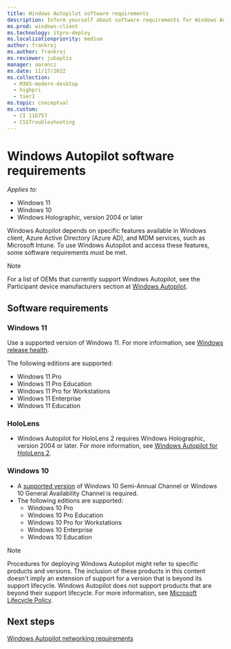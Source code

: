 ```yaml
---
title: Windows Autopilot software requirements
description: Inform yourself about software requirements for Windows Autopilot deployment.
ms.prod: windows-client
ms.technology: itpro-deploy
ms.localizationpriority: medium
author: frankroj
ms.author: frankroj
ms.reviewer: jubaptis
manager: aaroncz
ms.date: 11/17/2022
ms.collection: 
  - M365-modern-desktop
  - highpri
  - tier1
ms.topic: conceptual
ms.custom: 
  - CI 116757
  - CSSTroubleshooting
---
```



# Windows Autopilot software requirements

*Applies to:*

- Windows 11
- Windows 10
- Windows Holographic, version 2004 or later

Windows Autopilot depends on specific features available in Windows client, Azure Active Directory (Azure AD), and MDM services, such as Microsoft Intune. To use Windows Autopilot and access these features, some software requirements must be met.

> [!NOTE]
> For a list of OEMs that currently support Windows Autopilot, see the Participant device manufacturers section at [Windows Autopilot](https://aka.ms/windowsAutopilot).

## Software requirements

### Windows 11

Use a supported version of Windows 11. For more information, see [Windows release health](/windows/release-health/).

The following editions are supported: 
  - Windows 11 Pro
  - Windows 11 Pro Education
  - Windows 11 Pro for Workstations
  - Windows 11 Enterprise
  - Windows 11 Education

### HoloLens

- Windows Autopilot for HoloLens 2 requires Windows Holographic, version 2004 or later.  For more information, see [Windows Autopilot for HoloLens 2](/hololens/hololens2-autopilot).

### Windows 10

- A [supported version](/windows/release-health/) of Windows 10 Semi-Annual Channel or Windows 10 General Availability Channel is required. 
- The following editions are supported:
  - Windows 10 Pro
  - Windows 10 Pro Education
  - Windows 10 Pro for Workstations
  - Windows 10 Enterprise
  - Windows 10 Education

> [!NOTE]
> Procedures for deploying Windows Autopilot might refer to specific products and versions. The inclusion of these products in this content doesn't imply an extension of support for a version that is beyond its support lifecycle. Windows Autopilot does not support products that are beyond their support lifecycle. For more information, see [Microsoft Lifecycle Policy](/lifecycle/).

## Next steps

[Windows Autopilot networking requirements](networking-requirements.md)
